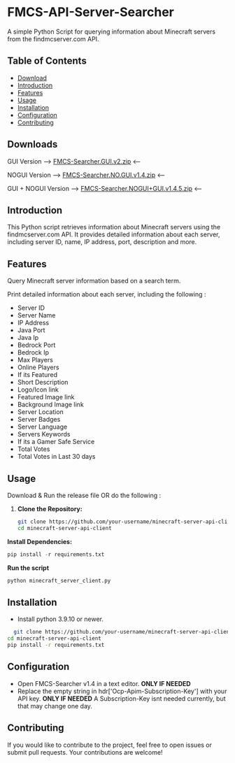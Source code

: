 
# FMCS-API-Server-Searcher
A simple Python Script for querying information about Minecraft servers from the findmcserver.com API.

## Table of Contents

- [Download](#Downloads)
- [Introduction](#introduction)
- [Features](#features)
- [Usage](#usage)
- [Installation](#installation)
- [Configuration](#configuration)
- [Contributing](#contributing)

## Downloads
GUI Version --> [FMCS-Searcher.GUI.v2.zip](https://github.com/CatchySmile/FMCS-API-Server-Searcher/files/13338359/FMCS-Searcher.GUI.v2.zip) <--

NOGUI Version --> [FMCS-Searcher.NO.GUI.v1.4.zip](https://github.com/CatchySmile/FMCS-API-Server-Searcher/files/13338363/FMCS-Searcher.NO.GUI.v1.4.zip) <--

GUI + NOGUI Version --> [FMCS-Searcher.NOGUI+GUI.v1.4.5.zip](https://github.com/CatchySmile/FMCS-API-Server-Searcher/files/13338350/FMCS-Searcher.GUI.%2B.NO.GUI.1.4.5.zip) <--

## Introduction

This Python script retrieves information about Minecraft servers using the findmcserver.com API. It provides detailed information about each server, including server ID, name, IP address, port, description and more.

## Features

Query Minecraft server information based on a search term.

Print detailed information about each server, including the following :

- Server ID
- Server Name
- IP Address
- Java Port
- Java Ip
- Bedrock Port
- Bedrock Ip
- Max Players
- Online Players
- If its Featured
- Short Description
- Logo/Icon link
- Featured Image link
- Background Image link
- Server Location
- Server Badges
- Server Language
- Servers Keywords
- If its a Gamer Safe Service
- Total Votes
- Total Votes in Last 30 days
## Usage

Download & Run the release file OR do the following :

1. **Clone the Repository:**
   ```bash
   git clone https://github.com/your-username/minecraft-server-api-client.git
   cd minecraft-server-api-client
   ```
**Install Dependencies:**
```py
pip install -r requirements.txt
```
**Run the script**
```py
python minecraft_server_client.py
```
## Installation
- Install python 3.9.10 or newer.

```bash
  git clone https://github.com/your-username/minecraft-server-api-client.git
cd minecraft-server-api-client
pip install -r requirements.txt
```

## Configuration

- Open FMCS-Searcher v1.4 in a text editor. **ONLY IF NEEDED**
- Replace the empty string in hdr['Ocp-Apim-Subscription-Key'] with your API key. **ONLY IF NEEDED**
A Subscription-Key isnt needed currently, but that may change one day.

## Contributing
If you would like to contribute to the project, feel free to open issues or submit pull requests. Your contributions are welcome!
